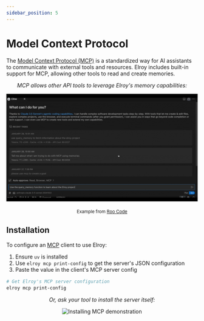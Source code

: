 ```yaml
---
sidebar_position: 5
---
```


# Model Context Protocol

The [Model Context Protocol (MCP)](https://www.anthropic.com/news/model-context-protocol) is a standardized way for AI assistants to communicate with external tools and resources. Elroy includes built-in support for MCP, allowing other tools to read and create memories.

<div align="center">
  <p><em>MCP allows other API tools to leverage Elroy's memory capabilities:</em></p>
  <img src="/images/mcp.gif" alt="Using MCP for memory in other tools" style={{maxWidth: '100%', margin: '20px 0'}} />
  <p><small>Example from <a href="https://github.com/RooVetGit/Roo-Code" target="_blank">Roo Code</a></small></p>
</div>


## Installation

To configure an [MCP](https://www.anthropic.com/news/model-context-protocol) client to use Elroy:

1. Ensure `uv` is installed
2. Use `elroy mcp print-config` to get the server's JSON configuration
3. Paste the value in the client's MCP server config


```bash
# Get Elroy's MCP server configuration
elroy mcp print-config
```

<div align="center">
  <p><em>Or, ask your tool to install the server itself:</em></p>
  <img src="/images/installing_mcp.gif" alt="Installing MCP demonstration" style={{maxWidth: '100%', margin: '20px 0'}} />
</div>
